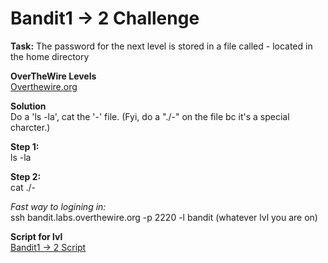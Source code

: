 # Bandit1 -> 2 Challenge
**Task:**
The password for the next level is stored in a file called - located in the home directory

**OverTheWire Levels**
<br>
[Overthewire.org](https://overthewire.org/wargames/bandit/bandit2.html)

**Solution**
<br>
Do a 'ls -la', cat the '-' file. (Fyi, do a "./-" on the file bc it's a special charcter.) 

**Step 1:**
<br>
ls -la

**Step 2:**
<br>
cat ./-

*Fast way to logining in:*
<br>
ssh bandit.labs.overthewire.org -p 2220 -l bandit (whatever lvl you are on)

**Script for lvl**
<br>
[Bandit1 -> 2 Script](https://github.com/R0T1N00M/OverTheWireBandit/blob/main/Bandit1-2skip.py)
